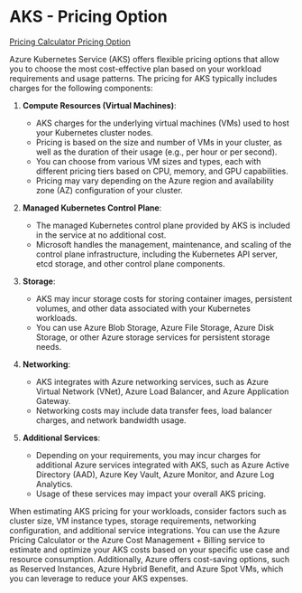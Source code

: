 # AKS - Pricing Option
<a href="https://azure.microsoft.com/en-us/pricing/calculator/?service=kubernetes-service" > Pricing Calculator </a>
<a href="https://azure.microsoft.com/en-us/pricing/details/kubernetes-service/" > Pricing Option </a>

Azure Kubernetes Service (AKS) offers flexible pricing options that allow you to choose the most cost-effective plan based on your workload requirements and usage patterns. The pricing for AKS typically includes charges for the following components:

1. **Compute Resources (Virtual Machines)**:
   - AKS charges for the underlying virtual machines (VMs) used to host your Kubernetes cluster nodes.
   - Pricing is based on the size and number of VMs in your cluster, as well as the duration of their usage (e.g., per hour or per second).
   - You can choose from various VM sizes and types, each with different pricing tiers based on CPU, memory, and GPU capabilities.
   - Pricing may vary depending on the Azure region and availability zone (AZ) configuration of your cluster.

2. **Managed Kubernetes Control Plane**:
   - The managed Kubernetes control plane provided by AKS is included in the service at no additional cost.
   - Microsoft handles the management, maintenance, and scaling of the control plane infrastructure, including the Kubernetes API server, etcd storage, and other control plane components.

3. **Storage**:
   - AKS may incur storage costs for storing container images, persistent volumes, and other data associated with your Kubernetes workloads.
   - You can use Azure Blob Storage, Azure File Storage, Azure Disk Storage, or other Azure storage services for persistent storage needs.

4. **Networking**:
   - AKS integrates with Azure networking services, such as Azure Virtual Network (VNet), Azure Load Balancer, and Azure Application Gateway.
   - Networking costs may include data transfer fees, load balancer charges, and network bandwidth usage.

5. **Additional Services**:
   - Depending on your requirements, you may incur charges for additional Azure services integrated with AKS, such as Azure Active Directory (AAD), Azure Key Vault, Azure Monitor, and Azure Log Analytics.
   - Usage of these services may impact your overall AKS pricing.

When estimating AKS pricing for your workloads, consider factors such as cluster size, VM instance types, storage requirements, networking configuration, and additional service integrations. You can use the Azure Pricing Calculator or the Azure Cost Management + Billing service to estimate and optimize your AKS costs based on your specific use case and resource consumption. Additionally, Azure offers cost-saving options, such as Reserved Instances, Azure Hybrid Benefit, and Azure Spot VMs, which you can leverage to reduce your AKS expenses.
